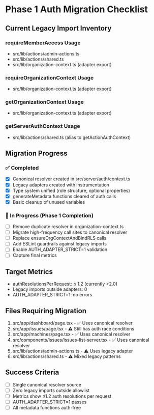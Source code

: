 # Phase 1 Auth Migration Checklist

## Current Legacy Import Inventory

### requireMemberAccess Usage
- src/lib/actions/admin-actions.ts
- src/lib/actions/shared.ts  
- src/lib/organization-context.ts (adapter export)

### requireOrganizationContext Usage
- src/lib/organization-context.ts (adapter export)

### getOrganizationContext Usage  
- src/lib/organization-context.ts (adapter export)

### getServerAuthContext Usage
- src/lib/actions/shared.ts (alias to getActionAuthContext)

## Migration Progress

### ✅ Completed
- [x] Canonical resolver created in src/server/auth/context.ts
- [x] Legacy adapters created with instrumentation
- [x] Type system unified (role structure, optional properties)
- [x] generateMetadata functions cleared of auth calls
- [x] Basic cleanup of unused variables

### 🔄 In Progress (Phase 1 Completion)
- [ ] Remove duplicate resolver in organization-context.ts
- [ ] Migrate high-frequency call sites to canonical resolver
- [ ] Replace ensureOrgContextAndBindRLS calls
- [ ] Add ESLint guardrails against legacy imports
- [ ] Enable AUTH_ADAPTER_STRICT=1 validation
- [ ] Capture final metrics

## Target Metrics
- authResolutionsPerRequest: ≤ 1.2 (currently >2.0)
- Legacy imports outside adapters: 0
- AUTH_ADAPTER_STRICT=1: no errors

## Files Requiring Migration
1. src/app/dashboard/page.tsx - ✅ Uses canonical resolver
2. src/app/issues/page.tsx - ⚠️ Still has auth race conditions  
3. src/app/machines/page.tsx - ✅ Uses canonical resolver
4. src/components/issues/issues-list-server.tsx - ✅ Uses canonical resolver
5. src/lib/actions/admin-actions.ts - ⚠️ Uses legacy adapter
6. src/lib/actions/shared.ts - ⚠️ Mixed legacy patterns

## Success Criteria
- [ ] Single canonical resolver source
- [ ] Zero legacy imports outside allowlist
- [ ] Metrics show ≤1.2 auth resolutions per request
- [ ] AUTH_ADAPTER_STRICT=1 passes
- [ ] All metadata functions auth-free